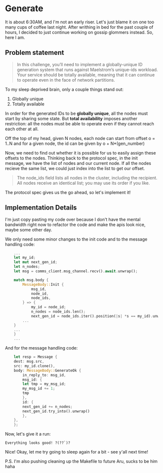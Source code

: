 # Generate

It is about 6:30AM, and I'm not an early riser. Let's just blame it on one too many cups of coffee last night. After writhing in bed for the past couple of hours, I decided to just continue working on gossip glommers instead. So, here I am.

## Problem statement
<blockquote>

In this challenge, you’ll need to implement a globally-unique ID generation system that runs against Maelstrom’s unique-ids workload. Your service should be totally available, meaning that it can continue to operate even in the face of network partitions.

</blockquote>

To my sleep deprived brain, only a couple things stand out:
1. Globally unique
2. Totally available


In order for the generated IDs to be **globally unique**, all the nodes must start by sharing some state. But **total availability** imposes another restriction: all the nodes must be able to operate even if they cannot reach each other at all.

Off the top of my head, given N nodes, each node can start from offset o = 1..N and for a given node, the id can be given by o + N*(gen_number)

Now, we need to find out whether it is possible for us to easily assign these offsets to the nodes. Thinking back to the protocol spec, in the init message, we have the list of nodes and our current node. If all the nodes recieve the same list, we could just index into the list to get our offset.

<blockquote>

The node_ids field lists all nodes in the cluster, including the recipient. All nodes receive an identical list; you may use its order if you like.

</blockquote>

The protocol spec gives us the go ahead, so let's implement it!

## Implementation Details

I'm just copy pasting my code over because I don't have the mental bandwidth right now to refactor the code and make the apis look nice, maybe some other day.

We only need some minor changes to the init code and to the message handling code:

```rust
    ...
    let my_id;
    let mut next_gen_id;
    let n_nodes;
    let msg = comms_client.msg_channel.recv().await.unwrap();

    match msg.body {
        MessageBody::Init {
            msg_id,
            node_id,
            node_ids,
        } => {
            my_id = node_id;
            n_nodes = node_ids.len();
            next_gen_id = node_ids.iter().position(|s| *s == my_id).unwrap() + 1;
	    ...
	}
	...
    }
    ...
```

And for the message handling code:
```rust
    let resp = Message {
	dest: msg.src,
	src: my_id.clone(),
	body: MessageBody::GenerateOk {
	    in_reply_to: msg_id,
	    msg_id: {
		let tmp = my_msg_id;
		my_msg_id += 1;
		tmp
	    },
	    id: {
		next_gen_id += n_nodes;
		next_gen_id.try_into().unwrap()
	    },
	},
    };
```

Now, let's give it a run:
```
Everything looks good! ?(??`)?
```

Nice! Okay, let me try going to sleep again for a bit - see y'all next time!

P.S. I'm also pushing cleaning up the Makefile to future Aru, sucks to be him haha
